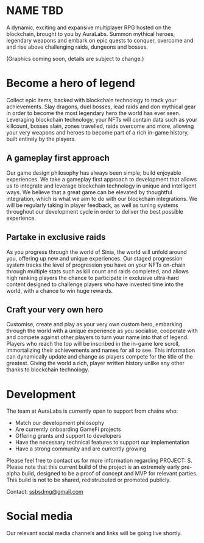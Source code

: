 # NAME TBD

A dynamic, exciting and expansive multiplayer RPG hosted on the blockchain, brought to you by AuraLabs. Summon mythical heroes, legendary weapons and embark on epic quests to conquer, overcome and and rise above challenging raids, dungeons and bosses.

(Graphics coming soon, details are subject to change.)


# Become a hero of legend
Collect epic items, backed with blockchain technology to track your achievements. Slay dragons, duel bosses, lead raids and don mythical gear in order to become the most legendary hero the world has ever seen. 
Leveraging blockchain technology, your NFTs will contain data such as your killcount, bosses slain, zones travelled, raids overcome and more, allowing your very weapons and heroes to become part of a rich in-game history, built entirely by the players.

## A gameplay first approach

Our game design philosophy has always been simple; build enjoyable experiences. We take a gameplay first approach to development that allows us to integrate and leverage blockchain technology in unique and intelligent ways. We believe that a great game can be elevated by thoughtful integration, which is what we aim to do with our blockchain integrations. We will be regularly taking in player feedback, as well as tuning systems throughout our development cycle in order to deliver the best possible experience.

## Partake in exclusive raids

As you progress through the world of Sinia, the world will unfold around you, offering up new and unique experiences. Our staged progression system tracks the level of progression you have on your NFTs on-chain through multiple stats such as kill count and raids completed, and allows high ranking players the chance to participate in exclusive ultra-hard content designed to challenge players who have invested time into the world, with a chance to win huge rewards.

## Craft your very own hero

Customise, create and play as your very own custom hero, embarking through the world with a unique experience as you socialise, cooperate with and compete against other players to turn your name into that of legend. Players who reach the top will be inscribed in the in-game lore scroll, immortalizing their achievements and names for all to see. This information can dynamically update and change as players compete for the title of the greatest. Giving the world a rich, player written history unlike any other thanks to blockchain technology. 

# Development

The team at AuraLabs is currently open to support from chains who: 
* Match our development philosophy
* Are currently onboarding GameFi projects
* Offering grants and support to developers
* Have the necessary technical features to support our implementation
* Have a strong community and are currently growing

Please feel free to contact us for more information regarding PROJECT: S. Please note that this current build of the project is an extremely early pre-alpha build, designed to be a proof of concept and MVP for relevant parties. This build is not to be shared, redistrubuted or promoted publicly.

Contact: ssbsdmg@gmail.com

 # Social media
 Our relevant social media channels and links will be going live shortly.
